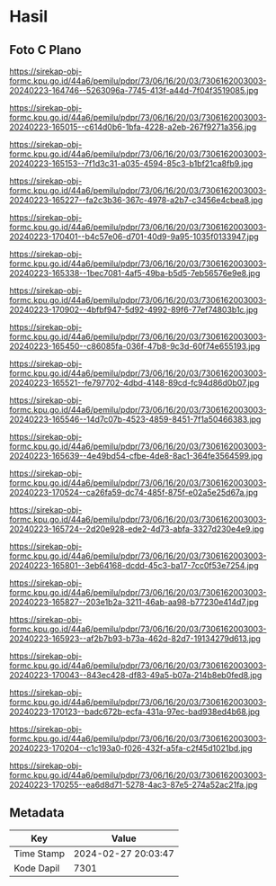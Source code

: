 # Hasil

## Foto C Plano

https://sirekap-obj-formc.kpu.go.id/44a6/pemilu/pdpr/73/06/16/20/03/7306162003003-20240223-164746--5263096a-7745-413f-a44d-7f04f3519085.jpg

https://sirekap-obj-formc.kpu.go.id/44a6/pemilu/pdpr/73/06/16/20/03/7306162003003-20240223-165015--c614d0b6-1bfa-4228-a2eb-267f9271a356.jpg

https://sirekap-obj-formc.kpu.go.id/44a6/pemilu/pdpr/73/06/16/20/03/7306162003003-20240223-165153--7f1d3c31-a035-4594-85c3-b1bf21ca8fb9.jpg

https://sirekap-obj-formc.kpu.go.id/44a6/pemilu/pdpr/73/06/16/20/03/7306162003003-20240223-165227--fa2c3b36-367c-4978-a2b7-c3456e4cbea8.jpg

https://sirekap-obj-formc.kpu.go.id/44a6/pemilu/pdpr/73/06/16/20/03/7306162003003-20240223-170401--b4c57e06-d701-40d9-9a95-1035f0133947.jpg

https://sirekap-obj-formc.kpu.go.id/44a6/pemilu/pdpr/73/06/16/20/03/7306162003003-20240223-165338--1bec7081-4af5-49ba-b5d5-7eb56576e9e8.jpg

https://sirekap-obj-formc.kpu.go.id/44a6/pemilu/pdpr/73/06/16/20/03/7306162003003-20240223-170902--4bfbf947-5d92-4992-89f6-77ef74803b1c.jpg

https://sirekap-obj-formc.kpu.go.id/44a6/pemilu/pdpr/73/06/16/20/03/7306162003003-20240223-165450--c86085fa-036f-47b8-9c3d-60f74e655193.jpg

https://sirekap-obj-formc.kpu.go.id/44a6/pemilu/pdpr/73/06/16/20/03/7306162003003-20240223-165521--fe797702-4dbd-4148-89cd-fc94d86d0b07.jpg

https://sirekap-obj-formc.kpu.go.id/44a6/pemilu/pdpr/73/06/16/20/03/7306162003003-20240223-165546--14d7c07b-4523-4859-8451-7f1a50466383.jpg

https://sirekap-obj-formc.kpu.go.id/44a6/pemilu/pdpr/73/06/16/20/03/7306162003003-20240223-165639--4e49bd54-cfbe-4de8-8ac1-364fe3564599.jpg

https://sirekap-obj-formc.kpu.go.id/44a6/pemilu/pdpr/73/06/16/20/03/7306162003003-20240223-170524--ca26fa59-dc74-485f-875f-e02a5e25d67a.jpg

https://sirekap-obj-formc.kpu.go.id/44a6/pemilu/pdpr/73/06/16/20/03/7306162003003-20240223-165724--2d20e928-ede2-4d73-abfa-3327d230e4e9.jpg

https://sirekap-obj-formc.kpu.go.id/44a6/pemilu/pdpr/73/06/16/20/03/7306162003003-20240223-165801--3eb64168-dcdd-45c3-ba17-7cc0f53e7254.jpg

https://sirekap-obj-formc.kpu.go.id/44a6/pemilu/pdpr/73/06/16/20/03/7306162003003-20240223-165827--203e1b2a-3211-46ab-aa98-b77230e414d7.jpg

https://sirekap-obj-formc.kpu.go.id/44a6/pemilu/pdpr/73/06/16/20/03/7306162003003-20240223-165923--af2b7b93-b73a-462d-82d7-19134279d613.jpg

https://sirekap-obj-formc.kpu.go.id/44a6/pemilu/pdpr/73/06/16/20/03/7306162003003-20240223-170043--843ec428-df83-49a5-b07a-214b8eb0fed8.jpg

https://sirekap-obj-formc.kpu.go.id/44a6/pemilu/pdpr/73/06/16/20/03/7306162003003-20240223-170123--badc672b-ecfa-431a-97ec-bad938ed4b68.jpg

https://sirekap-obj-formc.kpu.go.id/44a6/pemilu/pdpr/73/06/16/20/03/7306162003003-20240223-170204--c1c193a0-f026-432f-a5fa-c2f45d1021bd.jpg

https://sirekap-obj-formc.kpu.go.id/44a6/pemilu/pdpr/73/06/16/20/03/7306162003003-20240223-170255--ea6d8d71-5278-4ac3-87e5-274a52ac21fa.jpg


## Metadata

| Key        | Value               |
| ---------- | ------------------- |
| Time Stamp | 2024-02-27 20:03:47 |
| Kode Dapil | 7301                |




